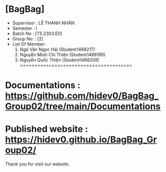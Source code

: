 [BagBag]
=======================================
+ Supervisor		: LÊ THANH NHÂN
+ Semester		: I	
+ Batch No		: [T5.2303.E0]	
+ Group No:		: [2]
+ List Of Member:
	1. Ngô Văn Ngọc Hải  	(Student1468217)
	2. Nguyễn Minh Chí Thiện	(Student1468195)
	3. Nguyễn Quốc Thiện 	(Student1468208)
=======================================

Documentations : https://github.com/hidev0/BagBag_Group02/tree/main/Documentations
=======================================
Published website : https://hidev0.github.io/BagBag_Group02/
=======================================
Thank you for visit our website.

